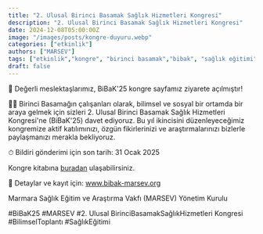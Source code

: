 ```yaml
---
title: "2. Ulusal Birinci Basamak Sağlık Hizmetleri Kongresi"
description: "2. Ulusal Birinci Basamak Sağlık Hizmetleri Kongresi"
date: 2024-12-08T05:00:00Z
image: "/images/posts/kongre-duyuru.webp"
categories: ["etkinlik"]
authors: ["MARSEV"]
tags: ["etkinlik","kongre", "birinci basamak","bibak", "sağlık eğitimi","toplantı"]
draft: false
---
```


📢 Değerli meslektaşlarımız, BiBaK'25 kongre sayfamız ziyarete açılmıştır!

🙌🏻 Birinci Basamağın çalışanları olarak, bilimsel ve sosyal bir ortamda bir araya gelmek için sizleri 2. Ulusal Birinci Basamak Sağlık Hizmetleri Kongresi'ne (BiBaK'25) davet ediyoruz. Bu yıl ikincisini düzenleyeceğimiz kongremize aktif katılımınızı, özgün fikirlerinizi ve araştırmalarınızı bizlerle paylaşmanızı merakla bekliyoruz.

⏱ Bildiri gönderimi için son tarih: 31 Ocak 2025

Kongre kitabına [buradan](/docs/bibak2024.pdf) ulaşabilirsiniz.

📝 Detaylar ve kayıt için: www.bibak-marsev.org

Marmara Sağlık Eğitim ve Araştırma Vakfı (MARSEV) Yönetim Kurulu

#BiBaK25 #MARSEV #2. Ulusal BirinciBasamakSağlıkHizmetleri Kongresi #BilimselToplantı #SağlıkEğitimi